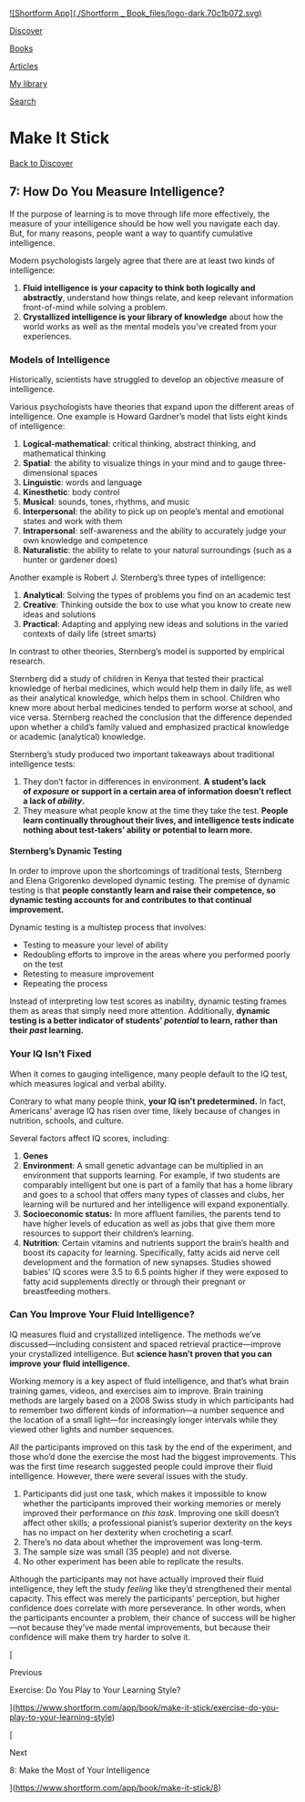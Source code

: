 [![Shortform App](./Shortform _ Book_files/logo-dark.70c1b072.svg)](https://www.shortform.com/app)

[Discover](https://www.shortform.com/app)

[Books](https://www.shortform.com/app/books)

[Articles](https://www.shortform.com/app/articles)

[My library](https://www.shortform.com/app/library)

[Search](https://www.shortform.com/app/search)

# Make It Stick

[Back to Discover](https://www.shortform.com/app)

## 7: How Do You Measure Intelligence?

If the purpose of learning is to move through life more effectively, the measure of your intelligence should be how well you navigate each day. But, for many reasons, people want a way to quantify cumulative intelligence.

Modern psychologists largely agree that there are at least two kinds of intelligence:

1. **Fluid intelligence is your capacity to think both logically and abstractly**, understand how things relate, and keep relevant information front-of-mind while solving a problem.
2. **Crystallized intelligence is your library of knowledge** about how the world works as well as the mental models you’ve created from your experiences.

### Models of Intelligence

Historically, scientists have struggled to develop an objective measure of intelligence.

Various psychologists have theories that expand upon the different areas of intelligence. One example is Howard Gardner’s model that lists eight kinds of intelligence:

1. **Logical-mathematical**: critical thinking, abstract thinking, and mathematical thinking
2. **Spatial**: the ability to visualize things in your mind and to gauge three-dimensional spaces
3. **Linguistic**: words and language
4. **Kinesthetic**: body control
5. **Musical**: sounds, tones, rhythms, and music
6. **Interpersonal**: the ability to pick up on people’s mental and emotional states and work with them
7. **Intrapersonal**: self-awareness and the ability to accurately judge your own knowledge and competence
8. **Naturalistic**: the ability to relate to your natural surroundings (such as a hunter or gardener does)

Another example is Robert J. Sternberg’s three types of intelligence:

1. **Analytical**: Solving the types of problems you find on an academic test
2. **Creative**: Thinking outside the box to use what you know to create new ideas and solutions
3. **Practical**: Adapting and applying new ideas and solutions in the varied contexts of daily life (street smarts)

In contrast to other theories, Sternberg’s model is supported by empirical research.

Sternberg did a study of children in Kenya that tested their practical knowledge of herbal medicines, which would help them in daily life, as well as their analytical knowledge, which helps them in school. Children who knew more about herbal medicines tended to perform worse at school, and vice versa. Sternberg reached the conclusion that the difference depended upon whether a child’s family valued and emphasized practical knowledge or academic (analytical) knowledge.

Sternberg’s study produced two important takeaways about traditional intelligence tests:

1. They don’t factor in differences in environment. **A student’s lack of _exposure_ or support in a certain area of information doesn’t reflect a lack of _ability_.**
2. They measure what people know at the time they take the test. **People learn continually throughout their lives, and intelligence tests indicate nothing about test-takers’ ability or potential to learn more.**

#### Sternberg’s Dynamic Testing

In order to improve upon the shortcomings of traditional tests, Sternberg and Elena Grigorenko developed dynamic testing. The premise of dynamic testing is that **people constantly learn and raise their competence, so dynamic testing accounts for and contributes to that continual improvement.**

Dynamic testing is a multistep process that involves:

- Testing to measure your level of ability
- Redoubling efforts to improve in the areas where you performed poorly on the test
- Retesting to measure improvement
- Repeating the process

Instead of interpreting low test scores as inability, dynamic testing frames them as areas that simply need more attention. Additionally, **dynamic testing is a better indicator of students’ _potential_ to learn, rather than their _past_ learning.**

### Your IQ Isn’t Fixed

When it comes to gauging intelligence, many people default to the IQ test, which measures logical and verbal ability.

Contrary to what many people think, **your IQ isn’t predetermined.** In fact, Americans’ average IQ has risen over time, likely because of changes in nutrition, schools, and culture.

Several factors affect IQ scores, including:

1. **Genes**
2. **Environment**: A small genetic advantage can be multiplied in an environment that supports learning. For example, if two students are comparably intelligent but one is part of a family that has a home library and goes to a school that offers many types of classes and clubs, her learning will be nurtured and her intelligence will expand exponentially.
3. **Socioeconomic status:** In more affluent families, the parents tend to have higher levels of education as well as jobs that give them more resources to support their children’s learning.
4. **Nutrition**: Certain vitamins and nutrients support the brain’s health and boost its capacity for learning. Specifically, fatty acids aid nerve cell development and the formation of new synapses. Studies showed babies’ IQ scores were 3.5 to 6.5 points higher if they were exposed to fatty acid supplements directly or through their pregnant or breastfeeding mothers.

### Can You Improve Your Fluid Intelligence?

IQ measures fluid and crystallized intelligence. The methods we’ve discussed—including consistent and spaced retrieval practice—improve your crystallized intelligence. But **science hasn’t proven that you can improve your fluid intelligence.**

Working memory is a key aspect of fluid intelligence, and that’s what brain training games, videos, and exercises aim to improve. Brain training methods are largely based on a 2008 Swiss study in which participants had to remember two different kinds of information—a number sequence and the location of a small light—for increasingly longer intervals while they viewed other lights and number sequences.

All the participants improved on this task by the end of the experiment, and those who’d done the exercise the most had the biggest improvements. This was the first time research suggested people could improve their fluid intelligence. However, there were several issues with the study.

1. Participants did just one task, which makes it impossible to know whether the participants improved their working memories or merely improved their performance on _this task_. Improving one skill doesn’t affect other skills; a professional pianist’s superior dexterity on the keys has no impact on her dexterity when crocheting a scarf.
2. There’s no data about whether the improvement was long-term.
3. The sample size was small (35 people) and not diverse.
4. No other experiment has been able to replicate the results.

Although the participants may not have actually improved their fluid intelligence, they left the study _feeling_ like they’d strengthened their mental capacity. This effect was merely the participants’ perception, but higher confidence does correlate with more perseverance. In other words, when the participants encounter a problem, their chance of success will be higher—not because they’ve made mental improvements, but because their confidence will make them try harder to solve it.

[

Previous

Exercise: Do You Play to Your Learning Style?

](https://www.shortform.com/app/book/make-it-stick/exercise-do-you-play-to-your-learning-style)

[

Next

8: Make the Most of Your Intelligence

](https://www.shortform.com/app/book/make-it-stick/8)